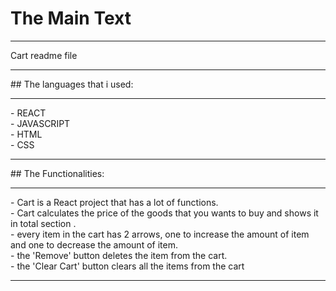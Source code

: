 # The Main Text
<hr>
Cart readme file
<hr>
## The languages that i used:
<hr>
- REACT <br>
- JAVASCRIPT<br>
- HTML<br>
- CSS<br>
<hr>
## The Functionalities:
<hr>
- Cart is a React project that has a lot of functions.<br>
- Cart calculates the price of the goods that you wants to buy and shows it in total section .<br>
- every item in the cart has 2 arrows, one to increase the amount of item and one to decrease the amount of item.<br>
- the 'Remove' button deletes the item from the cart.<br>
- the 'Clear Cart' button clears all the items from the cart<br>
<hr>

